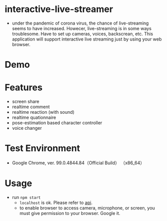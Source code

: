# interactive-live-streamer
- under the pandemic of corona virus, the chance of live-streaming seems to have increased. Howecer, live-streaming is in some ways troublesome. Have to set up cameras, voices, backscrean, etc. This application will support interactive live streaming just by using your web browser.

# Demo

# Features
- screen share
- realtime comment 
- realtime reaction (with sound)
- realtime quationnaire
- pose-estimation based character controller
- voice changer

# Test Environment
- Google Chrome, ver. 99.0.4844.84（Official Build） （x86_64）

# Usage 
- run ```npm start``` 
    - ```localhost``` is ok. Please refer to [api](https://developer.mozilla.org/en-US/docs/Web/API/MediaDevices/getUserMedia#privacy_and_security).
    - to enable browser to access camera, microphone, or screen, you must give permission to your browser. Google it.
    
